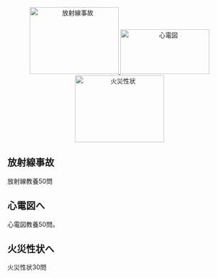 <p align="center">
  <a href="https://shintaro0613.github.io/my-web-site-/">
    <img src="https://img.shields.io/badge/放射線事故-blue?style=for-the-badge&logo=github" alt="放射線事故"height="150"width="200">
  </a>
  <a href="#section-b">
    <img src="https://img.shields.io/badge/心電図-fe7d37?style=for-the-badge&logo=linkin" alt="心電図"height="100"width="200">
  </a>
  <a href="https://shintaro0613.github.io/my-web-site-/">
    <img src="https://img.shields.io/badge/火災性状-success?style=for-the-badge&logo=mail.ru" alt="火災性状"height="150"width="200">
  </a>
</p>

## 放射線事故 <a id="section-a"></a>
放射線教養50問

## 心電図へ <a id="section-b"></a>
心電図教養50問。

## 火災性状へ <a id="section-c"></a>
火災性状30問
